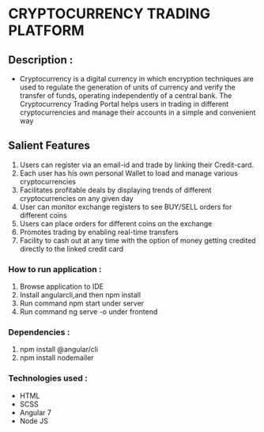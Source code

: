 #  CRYPTOCURRENCY TRADING PLATFORM

## Description : 
* Cryptocurrency  is a digital currency in which encryption techniques are used to regulate the generation of units of currency and verify the transfer of funds, operating independently of a central bank. The Cryptocurrency Trading Portal helps users in trading in different cryptocurrencies and manage their accounts in a simple and convenient way

## Salient Features
1. Users can register via an email-id and trade by linking their Credit-card.
1. Each user has his own personal Wallet to load and manage various cryptocurrencies
1. Facilitates profitable deals by displaying trends of different cryptocurrencies on any given day
1. User can monitor exchange registers to see BUY/SELL orders for different coins 
1. Users can place orders for different coins on the exchange
1. Promotes trading by enabling real-time transfers 
1. Facility to cash out at any time with the option of money getting credited directly to the linked credit card



### How to run application :

1. Browse application to IDE
1. Install angularcli,and then npm install
1. Run command npm start under server
1. Run command ng serve -o under frontend


### Dependencies :
1. npm install @angular/cli
1. npm install nodemailer

### Technologies used :
* HTML
* SCSS
* Angular 7
* Node JS


